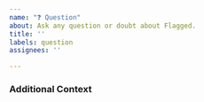 ```yaml
---
name: "❓ Question"
about: Ask any question or doubt about Flagged.
title: ''
labels: question
assignees: ''

---
```


### Additional Context

<!-- Add any other context about the question here.  -->
